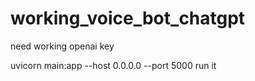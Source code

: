 # working_voice_bot_chatgpt

need working openai key

uvicorn main:app --host 0.0.0.0 --port 5000
run it
